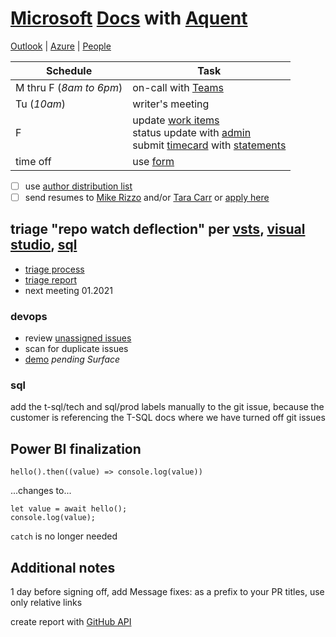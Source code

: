 # [Microsoft](http://www.microsoft.com) [Docs](https://review.docs.microsoft.com/help/?branch=master) with [Aquent](https://my.aquent.com/mat/myaquent?PROC=AWUIDrawMatLogin)

[Outlook](https://outlook.office.com/mail/inbox) | [Azure](https://ms.portal.azure.com/#home) | [People](https://repos.opensource.microsoft.com/people?q=)

|Schedule|Task|
|-|-|
|M thru F (*8am to 6pm*)|on-call with [Teams](https://teams.microsoft.com/_#/my/file-recent)|
|Tu (*10am*)|writer's meeting|
|F|update [work items](https://mseng.visualstudio.com/TechnicalContent/_workitems/assignedtome/)<br/>status update with [admin](https://microsoft.sharepoint.com/teams/APEX_Aquent/SitePages/Content%20Development%20Service.aspx)<br/>submit [timecard](https://aquentstudios.robohead.com/login.do#) with [statements](https://online.adp.com/ipay/login.html) |
|time off|use [form](https://docs.google.com/forms/d/e/1FAIpQLSc9AzC1gU1vnGiZYnYE40EAabMVR6AEc8Ell7yQYtTnBE9aPw/viewform)|

- [ ] use [author distribution list](apexauth-int@microsoft.com)
- [ ] send resumes to [Mike Rizzo](mrizzo@aquent.com) and/or [Tara Carr](tcarr@aquent.com) or [apply here](https://my.aquent.com/mat/myaquent?PROC=AWUIDrawJobDesc&postingId=155866)

## triage "repo watch deflection" per [vsts](https://github.com/MicrosoftDocs/vsts-docs/issues), [visual studio](https://github.com/MicrosoftDocs/visualstudio-docs/issues), [sql](https://github.com/MicrosoftDocs/sql-docs/issues)

- [triage process](https://review.docs.microsoft.com/en-us/help/onboard/github-issues-feedback-triage?branch=master)
- [triage report](https://msit.powerbi.com/groups/me/reports/e900166f-9db6-4b05-9b35-a6d691a085f9/ReportSectiond547b627096a45fd0983?openReportSource=ReportInvitation&ctid=72f988bf-86f1-41af-91ab-2d7cd011db47)
- next meeting 01.2021

### devops

- review [unassigned issues](https://github.com/MicrosoftDocs/azure-devops-docs/issues?q=is%3Aissue+is%3Aopen+no%3Aassignee+sort%3Acreated-asc)
- scan for duplicate issues
- [demo](https://aex.dev.azure.com/me?mkt=en-US) *pending Surface*

### sql

add the t-sql/tech and sql/prod labels manually to the git issue, because the customer is referencing the T-SQL docs where we have turned off git issues

## Power BI finalization

`hello().then((value) => console.log(value))`

...changes to...

```
let value = await hello();
console.log(value);
```

`catch` is no longer needed

## Additional notes

1 day before signing off, add Message fixes: as a prefix to your PR titles, use only relative links

create report with [GitHub API](https://github.com/msebolt/msebolt.github.io/tree/master/samples/github)
